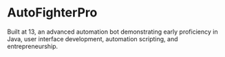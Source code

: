 # AutoFighterPro
Built at 13, an advanced automation bot demonstrating early proficiency in Java, user interface development, automation scripting, and entrepreneurship.
